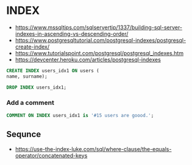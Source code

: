 # INDEX

* https://www.mssqltips.com/sqlservertip/1337/building-sql-server-indexes-in-ascending-vs-descending-order/
* https://www.postgresqltutorial.com/postgresql-indexes/postgresql-create-index/
* https://www.tutorialspoint.com/postgresql/postgresql_indexes.htm
* https://devcenter.heroku.com/articles/postgresql-indexes

```sql
CREATE INDEX users_idx1 ON users (
name, surname);
```
```sql
DROP INDEX users_idx1;
```

### Add a comment

```sql
COMMENT ON INDEX users_idx1 is '#15 users are goood.';
```

## Sequnce

* https://use-the-index-luke.com/sql/where-clause/the-equals-operator/concatenated-keys
